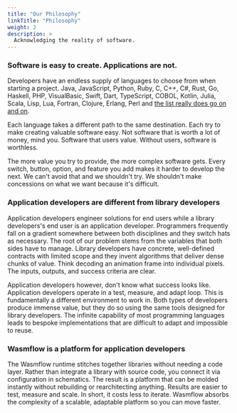 ```yaml
---
title: "Our Philosophy"
linkTitle: "Philosophy"
weight: 2
description: >
  Acknowledging the reality of software.
---
```


### Software is easy to create. Applications are not.

Developers have an endless supply of languages to choose from when starting a project. Java, JavaScript, Python, Ruby, C, C++, C#, Rust, Go, Haskell, PHP, VisualBasic, Swift, Dart, TypeScript, COBOL, Kotlin, Julia, Scala, Lisp, Lua, Fortran, Clojure, Erlang, Perl and [the list really does go on and on](https://en.wikipedia.org/wiki/List_of_programming_languages).

Each language takes a different path to the same destination. Each try to make creating valuable software easy. Not software that is worth a lot of money, mind you. Software that users value. Without users, software is worthless.

The more value you try to provide, the more complex software gets. Every switch, button, option, and feature you add makes it harder to develop the next. We can't avoid that and we shouldn't try. We shouldn't make concessions on what we want because it's difficult.

### Application developers are different from library developers

Application developers engineer solutions for end users while a library developers's end user is an application developer. Programmers frequently fall on a gradient somewhere between both disciplines and they switch hats as necessary. The root of our problem stems from the variables that both sides have to manage. Library developers have concrete, well-defined contracts with limited scope and they invent algorithms that deliver dense chunks of value. Think decoding an animation frame into individual pixels. The inputs, outputs, and success criteria are clear.

Application developers however, don't know what success looks like. Application developers operate in a test, measure, and adapt loop. This is fundamentally a different environment to work in. Both types of developers produce immense value, but they do so using the same tools designed for library developers. The infinite capability of most programming languages leads to bespoke implementations that are difficult to adapt and impossible to reuse.

### Wasmflow is a platform for application developers

The Wasmflow runtime stitches together libraries without needing a code layer. Rather than integrate a library with source code, you connect it via configuration in schematics. The result is a platform that can be molded instantly without rebuilding or rearchitecting anything. Results are easier to test, measure and scale. In short, it costs less to iterate. Wasmflow absorbs the complexity of a scalable, adaptable platform so you can move faster.
